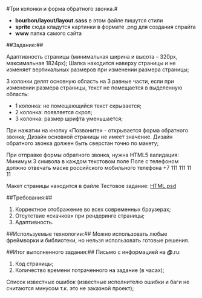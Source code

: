 #Три колонки и форма обратного звонка.# 

* **bourbon/layout/layout.sass** в этом файле пишутся стили
* **sprite** сюда кладутся картинки в формате .png для создания спрайта
* **www** папка самого сайта

##Задание:## 

Адаптивность страницы (минимальная ширина и высота – 320px, максимальная 1824px);
Шапка находится наверху страницы и не изменяет вертикальных размеров при изменении размера страницы;

3 колонки делят основную область на 3 равные части, если при изменении размера страницы, текст не помещается в выделенную область:
* 1 колонка: не помещающийся текст скрывается;
* 2 колонка: появляется скрол;
* 3 колонка: размер шрифта уменьшается;

При нажатии на кнопку «Позвоните» - открывается форма обратного звонка;
Дизайн основной страницы не имеет значение. Дизайн обратного звонка должен быть сверстан точно по макету;

При отправке формы обратного звонка, нужна HTML5 валидация:
Минимум 3 символа в каждом текстовом поле
Поле с телефоном должно отвечать маске российского мобильного телефона +7 111 111 11 11


Макет страницы находится в файле Тестовое задание:  [HTML.psd](https://www.dropbox.com/s/xjnicqatzy894xd/%D0%A2%D0%B5%D1%81%D1%82%D0%BE%D0%B2%D0%BE%D0%B5%20%D0%B7%D0%B0%D0%B4%D0%B0%D0%BD%D0%B8%D0%B5%20HTML.psd?dl=0 "HTML.psd") 

##Требования:##
1. Корректное отображение во всех современных браузерах;
2. Отсутствие «скачков» при рендеринге страницы;
3. Адаптивность.

##Используемые технологии:##
Можно использовать любые фреймворки и библиотеки, но нельзя использовать готовые решения.

##Итог выполненного задания:##
Письмо c информацией на ___@___.ru:
1. Код страницы;
2. Количество времени потраченного на задание (в часах);

Список известных ошибок (известные исполнителю ошибки и баги не считаются минусом т.к. это не заказной проект);

